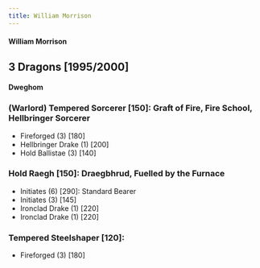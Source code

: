 ```yaml
---
title: William Morrison
---
```


#### William Morrison
## 3 Dragons [1995/2000]
#### Dweghom

### (Warlord) Tempered Sorcerer [150]: Graft of Fire, Fire School, Hellbringer Sorcerer
* Fireforged (3) [180]
* Hellbringer Drake (1) [200]
* Hold Ballistae (3) [140]

### Hold Raegh [150]: Draegbhrud, Fuelled by the Furnace
* Initiates (6) [290]: Standard Bearer
* Initiates (3) [145]
* Ironclad Drake (1) [220]
* Ironclad Drake (1) [220]

### Tempered Steelshaper [120]:
* Fireforged (3) [180]